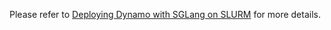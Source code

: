Please refer to [Deploying Dynamo with SGLang on SLURM](../../../../../docs/components/backends/sglang/slurm_jobs/README.md) for more details.